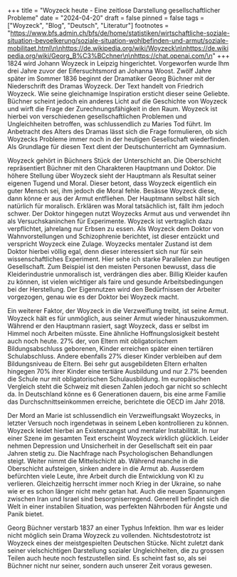 +++
title = "Woyzeck heute - Eine zeitlose Darstellung gesellschaftlicher Probleme"
date = "2024-04-20"
draft = false
pinned = false
tags = ["Woyzeck", "Blog", "Deutsch", "Literatur"]
footnotes = "https://www.bfs.admin.ch/bfs/de/home/statistiken/wirtschaftliche-soziale-situation-bevoelkerung/soziale-situation-wohlbefinden-und-armut/soziale-mobilitaet.html\n\nhttps://de.wikipedia.org/wiki/Woyzeck\n\nhttps://de.wikipedia.org/wiki/Georg_B%C3%BCchner\n\nhttps://chat.openai.com/\n"
+++
1824 wird Johann Woyzeck in Leipzig hingerichtet. Vorgeworfen wurde Ihm drei Jahre zuvor der Eifersuchtsmord an Johanna Woost. Zwölf Jahre später im Sommer 1836 beginnt der Dramatiker Georg Büchner mit der Niederschrift des Dramas Woyzeck. Der Text handelt von Friedrich Woyzeck. Wie seine gleichnamige Inspiration ersticht dieser seine Geliebte. Büchner scheint jedoch ein anderes Licht auf die Geschichte von Woyzeck und wirft die Frage der Zurechnungsfähigkeit in den Raum. Woyzeck ist hierbei von verschiedenen gesellschaftlichen Problemen und Ungleichheiten betroffen, was schlussendlich zu Maries Tod führt. Im Anbetracht des Alters des Dramas lässt sich die Frage formulieren, ob sich Woyzecks Probleme immer noch in der heutigen Gesellschaft wiederfinden. Als Grundlage für diesen Text dient der Deutschunterricht am Gymnasium.


Woyzeck gehört in Büchners Stück der Unterschicht an. Die Oberschicht repräsentiert Büchner mit den Charakteren Hauptmann und Doktor. Die höhere Stellung über Woyzeck sieht der Hauptmann als Resultat seiner eigenen Tugend und Moral.  Dieser betont, dass Woyzeck eigentlich ein guter Mensch sei, ihm jedoch die Moral fehle. Besässe Woyzeck diese, dann könne er aus der Armut entfliehen. Der Hauptmann selbst hält sich natürlich für moralisch. Erklären was Moral tatsächlich ist, fällt ihm jedoch schwer. Der Doktor hingegen nutzt Woyzecks Armut aus und verwendet ihn als Versuchskaninchen für Experimente. Woyzeck ist vertraglich dazu verpflichtet, jahrelang nur Erbsen zu essen. Als Woyzeck dem Doktor von Wahnvorstellungen und Schizophrenie  berichtet, ist dieser entzückt und verspricht Woyzeck eine Zulage. Woyzecks mentaler Zustand ist dem Doktor hierbei völlig egal, denn dieser interessiert sich nur für sein wissenschaftliches Experiment. Hier sehe ich starke Parallelen zur heutigen Gesellschaft. Zum Beispiel ist den meisten Personen bewusst, dass die Kleiderindustrie unmoralisch  ist, verdrängen dies aber. Billig Kleider kaufen zu können, ist vielen wichtiger als faire und gesunde Arbeitsbedingungen bei der Herstellung. Der Eigennutzen wird den Bedürfnissen der Arbeiter vorgezogen, genau wie es der Doktor bei Woyzeck macht.

Ein weiterer Faktor, der Woyzeck in die Verzweiflung treibt, ist seine Armut. Woyzeck hält es für unmöglich, aus seiner Armut wieder hinauszukommen. Während er den Hauptmann rasiert, sagt Woyzeck, dass er selbst im Himmel noch Arbeiten müsste. Eine ähnliche Hoffnungslosigkeit besteht auch noch heute. 27% der, von Eltern mit obligatorischem Bildungsabschluss geborenen, Kinder erreichen später einen tertiären Schulabschluss. Andere ebenfalls 27% dieser Kinder verbleiben auf dem Bildungsniveau de Eltern. Bei sehr gut ausgebildeten Eltern erhalten hingegen 70% ihrer Kinder eine tertiäre Ausbildung und nur 2.7% beenden die Schule nur mit obligatorischen Schulausbildung. Im europäischen Vergleich steht die Schweiz mit diesen Zahlen jedoch gar nicht so schlecht da. In Deutschland könne es 6 Generationen dauern, bis eine arme Familie das Durchschnittseinkommen erreiche, berichtete die OECD im Jahr 2018.

Der Mord an Marie ist schlussendlich ein Verzweiflungsakt Woyzecks, in letzter Versuch noch irgendetwas in seinem Leben kontrollieren zu können. Woyzeck leidet hierbei an Existenzangst und mentaler Instabilität. In nur einer Szene im gesamten Text erscheint Woyzeck wirklich glücklich. Leider nehmen Depression und Unsicherheit in der Gesellschaft seit ein paar Jahren stetig zu. Die Nachfrage nach Psychologischen Behandlungen steigt. Weiter nimmt die Mittelschicht ab. Während manche in die Oberschicht aufsteigen, sinken andere in die Armut ab. Ausserdem befürchten viele Leute, ihre Arbeit durch die Entwicklung von KI zu verlieren. Gleichzeitig herrscht immer noch Krieg in der Ukraine, so nahe wie er es schon länger nicht mehr getan hat. Auch die neuen Spannungen zwischen Iran und Israel sind besorgniserregend. Generell befindet sich die Welt in einer instabilen Situation, was perfekten Nährboden für Ängste und Panik bietet.


Georg Büchner verstarb 1837 an einer Typhus Infektion. Ihm war es leider nicht möglich sein Drama Woyzeck zu vollenden. Nichtsdestotrotz ist Woyzeck eines der meistgespielten Deutschen Stücke. Nicht zuletzt dank seiner vielschichtigen Darstellung sozialer Ungleichheiten, die zu grossen Teilen auch heute noch festzustellen sind. Es scheint fast so, als sei Büchner nicht nur seiner, sondern auch unserer Zeit voraus gewesen.
